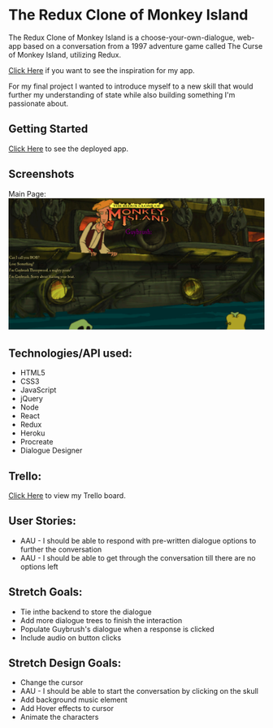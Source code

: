 # The Redux Clone of Monkey Island

The Redux Clone of Monkey Island is a choose-your-own-dialogue, web-app based on a conversation from a 1997 adventure game called The Curse of Monkey Island, utilizing Redux.

 [Click Here](https://www.youtube.com/watch?v=_g-EhzAR9GY) if you want to see the inspiration for my app.

For my final project I wanted to introduce myself to a new skill that would further my understanding of state while also building something I'm passionate about.

## Getting Started
 [Click Here](https://thereduxcloneofmonkeyislandtm.herokuapp.com) to see the deployed app. 

## Screenshots
Main Page: ![screenshot1](./public/main.png)

##  Technologies/API used:
- HTML5
- CSS3
- JavaScript
- jQuery
- Node
- React
- Redux
- Heroku
- Procreate 
- Dialogue Designer

## Trello:

[Click Here](https://trello.com/b/iuzoDFTW/project-5) to view my Trello board.

## User Stories:

- AAU - I should be able to  respond with pre-written dialogue options to further the conversation
- AAU - I should be able to get through the conversation till there are no options left

## Stretch Goals:
- Tie inthe backend to store the dialogue
- Add more dialogue trees to finish the interaction
- Populate Guybrush's dialogue when a response is clicked
- Include audio on button clicks

## Stretch Design Goals:
- Change the cursor 
- AAU - I should be able to start the conversation by clicking on the skull
- Add background music element
- Add Hover effects to cursor
- Animate the characters


